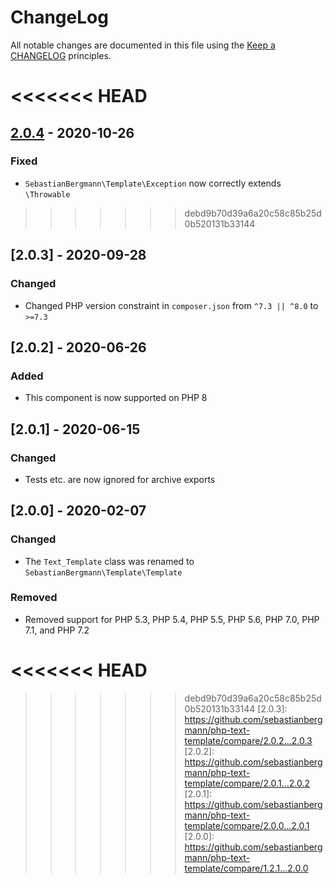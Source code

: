 # ChangeLog

All notable changes are documented in this file using the [Keep a CHANGELOG](http://keepachangelog.com/) principles.

<<<<<<< HEAD
=======
## [2.0.4] - 2020-10-26

### Fixed

* `SebastianBergmann\Template\Exception` now correctly extends `\Throwable`

>>>>>>> debd9b70d39a6a20c58c85b25d0b520131b33144
## [2.0.3] - 2020-09-28

### Changed

* Changed PHP version constraint in `composer.json` from `^7.3 || ^8.0` to `>=7.3`

## [2.0.2] - 2020-06-26

### Added

* This component is now supported on PHP 8

## [2.0.1] - 2020-06-15

### Changed

* Tests etc. are now ignored for archive exports

## [2.0.0] - 2020-02-07

### Changed

* The `Text_Template` class was renamed to `SebastianBergmann\Template\Template`

### Removed

* Removed support for PHP 5.3, PHP 5.4, PHP 5.5, PHP 5.6, PHP 7.0, PHP 7.1, and PHP 7.2 

<<<<<<< HEAD
=======
[2.0.4]: https://github.com/sebastianbergmann/php-text-template/compare/2.0.3...2.0.4
>>>>>>> debd9b70d39a6a20c58c85b25d0b520131b33144
[2.0.3]: https://github.com/sebastianbergmann/php-text-template/compare/2.0.2...2.0.3
[2.0.2]: https://github.com/sebastianbergmann/php-text-template/compare/2.0.1...2.0.2
[2.0.1]: https://github.com/sebastianbergmann/php-text-template/compare/2.0.0...2.0.1
[2.0.0]: https://github.com/sebastianbergmann/php-text-template/compare/1.2.1...2.0.0
